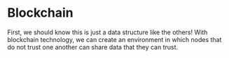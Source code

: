 # Blockchain
First, we should know this is just a data structure like the others!
With blockchain technology, we can create an environment in which nodes that do not trust one another can share data that they can trust.
